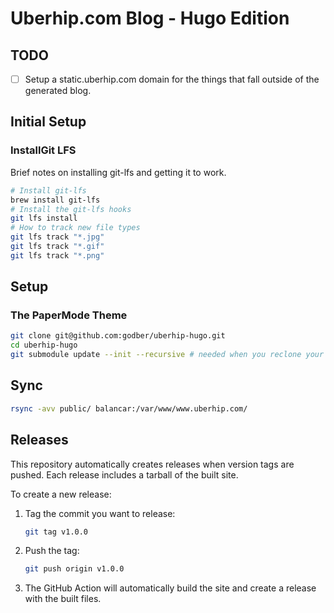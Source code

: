 # Uberhip.com Blog - Hugo Edition

## TODO

- [ ] Setup a static.uberhip.com domain for the things that fall outside of the
  generated blog.

## Initial Setup

### InstallGit LFS

Brief notes on installing git-lfs and getting it to work.

```bash
# Install git-lfs
brew install git-lfs
# Install the git-lfs hooks
git lfs install
# How to track new file types
git lfs track "*.jpg"
git lfs track "*.gif"
git lfs track "*.png"
```

## Setup

### The PaperMode Theme

```bash
git clone git@github.com:godber/uberhip-hugo.git
cd uberhip-hugo
git submodule update --init --recursive # needed when you reclone your repo (submodules may not get cloned automatically)
```

## Sync

```bash
rsync -avv public/ balancar:/var/www/www.uberhip.com/
```

## Releases

This repository automatically creates releases when version tags are pushed. 
Each release includes a tarball of the built site.

To create a new release:
1. Tag the commit you want to release:
   ```bash
   git tag v1.0.0
   ```
2. Push the tag:
   ```bash
   git push origin v1.0.0
   ```
3. The GitHub Action will automatically build the site and create a release
with the built files.
